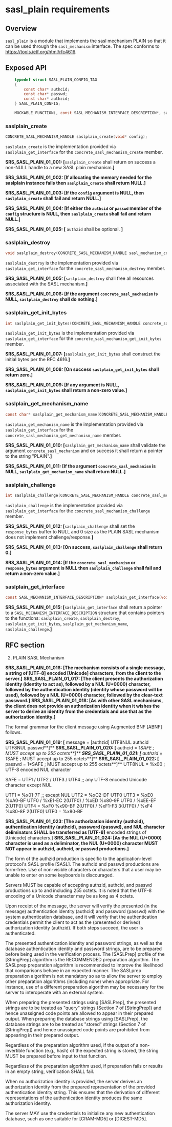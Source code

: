 # sasl_plain requirements
 
## Overview

`sasl_plain` is a module that implements the sasl mechanism PLAIN so that it can be used through the `sasl_mechanism` interface. The spec conforms to https://tools.ietf.org/html/rfc4616.

## Exposed API

```C
	typedef struct SASL_PLAIN_CONFIG_TAG
	{
		const char* authcid;
		const char* passwd;
        const char* authzid;
	} SASL_PLAIN_CONFIG;

	MOCKABLE_FUNCTION(, const SASL_MECHANISM_INTERFACE_DESCRIPTION*, saslplain_get_interface);
```

### saslplain_create

```C
CONCRETE_SASL_MECHANISM_HANDLE saslplain_create(void* config);
```

`saslplain_create` is the implementation provided via `saslplain_get_interface` for the `concrete_sasl_mechanism_create` member.

**SRS_SASL_PLAIN_01_001: [**`saslplain_create` shall return on success a non-NULL handle to a new SASL plain mechanism.**]** 

**SRS_SASL_PLAIN_01_002: [**If allocating the memory needed for the saslplain instance fails then `saslplain_create` shall return NULL.**]** 

**SRS_SASL_PLAIN_01_003: [**If the `config` argument is NULL, then `saslplain_create` shall fail and return NULL.**]** 

**SRS_SASL_PLAIN_01_004: [**If either the `authcid` or `passwd` member of the `config` structure is NULL, then `saslplain_create` shall fail and return NULL.**]** 

**SRS_SASL_PLAIN_01_025: [** `authzid` shall be optional. **]**

### saslplain_destroy

```C
void saslplain_destroy(CONCRETE_SASL_MECHANISM_HANDLE sasl_mechanism_concrete_handle);
```

`saslplain_destroy` is the implementation provided via `saslplain_get_interface` for the `concrete_sasl_mechanism_destroy` member.

**SRS_SASL_PLAIN_01_005: [**`saslplain_destroy` shall free all resources associated with the SASL mechanism.**]** 

**SRS_SASL_PLAIN_01_006: [**If the argument `concrete_sasl_mechanism` is NULL, `saslplain_destroy` shall do nothing.**]**

### saslplain_get_init_bytes

```C
int saslplain_get_init_bytes(CONCRETE_SASL_MECHANISM_HANDLE concrete_sasl_mechanism, INIT_BYTES* init_bytes);
```

`saslplain_get_init_bytes` is the implementation provided via `saslplain_get_interface` for the `concrete_sasl_mechanism_get_init_bytes` member.

**SRS_SASL_PLAIN_01_007: [**`saslplain_get_init_bytes` shall construct the initial bytes per the RFC 4616.**]** 

**SRS_SASL_PLAIN_01_008: [**On success `saslplain_get_init_bytes` shall return zero.**]** 

**SRS_SASL_PLAIN_01_009: [**If any argument is NULL, `saslplain_get_init_bytes` shall return a non-zero value.**]**

### saslplain_get_mechanism_name

```C
const char* saslplain_get_mechanism_name(CONCRETE_SASL_MECHANISM_HANDLE concrete_sasl_mechanism);
```

`saslplain_get_mechanism_name` is the implementation provided via `saslplain_get_interface` for the `concrete_sasl_mechanism_get_mechanism_name` member.

**SRS_SASL_PLAIN_01_010: [**`saslplain_get_mechanism_name` shall validate the argument `concrete_sasl_mechanism` and on success it shall return a pointer to the string "PLAIN".**]** 

**SRS_SASL_PLAIN_01_011: [**If the argument `concrete_sasl_mechanism` is NULL, `saslplain_get_mechanism_name` shall return NULL.**]** 

### saslplain_challenge

```C
int saslplain_challenge(CONCRETE_SASL_MECHANISM_HANDLE concrete_sasl_mechanism, const SASL_MECHANISM_BYTES* challenge_bytes, SASL_MECHANISM_BYTES* response_bytes);
```

`saslplain_challenge` is the implementation provided via `saslplain_get_interface` for the `concrete_sasl_mechanism_challenge` member.

**SRS_SASL_PLAIN_01_012: [**`saslplain_challenge` shall set the `response_bytes` buffer to NULL and 0 size as the PLAIN SASL mechanism does not implement challenge/response.**]** 

**SRS_SASL_PLAIN_01_013: [**On success, `saslplain_challenge` shall return 0.**]** 

**SRS_SASL_PLAIN_01_014: [**If the `concrete_sasl_mechanism` or `response_bytes` argument is NULL then `saslplain_challenge` shall fail and return a non-zero value.**]** 

### saslplain_get_interface

```C
const SASL_MECHANISM_INTERFACE_DESCRIPTION* saslplain_get_interface(void);
```

**SRS_SASL_PLAIN_01_015: [**`saslplain_get_interface` shall return a pointer to a `SASL_MECHANISM_INTERFACE_DESCRIPTION` structure that contains pointers to the functions: `saslplain_create`, `saslplain_destroy`, `saslplain_get_init_bytes`, `saslplain_get_mechanism_name`, `saslplain_challenge`.**]** 

## RFC section

2.  PLAIN SASL Mechanism

**SRS_SASL_PLAIN_01_016: [**The mechanism consists of a single message, a string of [UTF-8] encoded [Unicode] characters, from the client to the server.**]** 
**SRS_SASL_PLAIN_01_017: [**The client presents the authorization identity (identity to act as), followed by a NUL (U+0000) character, followed by the authentication identity (identity whose password will be used), followed by a NUL (U+0000) character, followed by the clear-text password.**]** 
**SRS_SASL_PLAIN_01_018: [**As with other SASL mechanisms, the client does not provide an authorization identity when it wishes the server to derive an identity from the credentials and use that as the authorization identity.**]** 

The formal grammar for the client message using Augmented BNF [ABNF] follows.

**SRS_SASL_PLAIN_01_019: [**   message   = [authzid] UTF8NUL authcid UTF8NUL passwd**]** 
**SRS_SASL_PLAIN_01_020: [**   authcid   = 1*SAFE ; MUST accept up to 255 octets**]** 
**SRS_SASL_PLAIN_01_021: [**   authzid   = 1*SAFE ; MUST accept up to 255 octets**]** 
**SRS_SASL_PLAIN_01_022: [**   passwd    = 1*SAFE ; MUST accept up to 255 octets**]** 
   UTF8NUL   = %x00 ; UTF-8 encoded NUL character

   SAFE      = UTF1 / UTF2 / UTF3 / UTF4
               ;; any UTF-8 encoded Unicode character except NUL

   UTF1      = %x01-7F ;; except NUL
   UTF2      = %xC2-DF UTF0
   UTF3      = %xE0 %xA0-BF UTF0 / %xE1-EC 2(UTF0) /
               %xED %x80-9F UTF0 / %xEE-EF 2(UTF0)
   UTF4      = %xF0 %x90-BF 2(UTF0) / %xF1-F3 3(UTF0) /
               %xF4 %x80-8F 2(UTF0)
   UTF0      = %x80-BF

**SRS_SASL_PLAIN_01_023: [**The authorization identity (authzid), authentication identity (authcid), password (passwd), and NUL character deliminators SHALL be transferred as [UTF-8**]** encoded strings of [Unicode] characters.] 
**SRS_SASL_PLAIN_01_024: [**As the NUL (U+0000) character is used as a deliminator, the NUL (U+0000) character MUST NOT appear in authzid, authcid, or passwd productions.**]** 

The form of the authzid production is specific to the application-level protocol's SASL profile [SASL].
The authcid and passwd productions are form-free.
Use of non-visible characters or characters that a user may be unable to enter on some keyboards is discouraged.

Servers MUST be capable of accepting authzid, authcid, and passwd productions up to and including 255 octets.
It is noted that the UTF-8 encoding of a Unicode character may be as long as 4 octets.

Upon receipt of the message, the server will verify the presented (in the message) authentication identity (authcid) and password (passwd) with the system authentication database, and it will verify that the authentication credentials permit the client to act as the (presented or derived) authorization identity (authzid).
If both steps succeed, the user is authenticated.

The presented authentication identity and password strings, as well as the database authentication identity and password strings, are to be prepared before being used in the verification process.
The [SASLPrep] profile of the [StringPrep] algorithm is the RECOMMENDED preparation algorithm. The SASLprep preparation algorithm is recommended to improve the likelihood that comparisons behave in an expected manner.
The SASLprep preparation algorithm is not mandatory so as to allow the server to employ other preparation algorithms (including none) when appropriate.
For instance, use of a different preparation algorithm may be necessary for the server to interoperate with an external system.

When preparing the presented strings using [SASLPrep], the presented strings are to be treated as "query" strings (Section 7 of [StringPrep]) and hence unassigned code points are allowed to appear in their prepared output.
When preparing the database strings using [SASLPrep], the database strings are to be treated as "stored" strings (Section 7 of [StringPrep]) and hence unassigned code points are prohibited from appearing in their prepared output.

Regardless of the preparation algorithm used, if the output of a non-invertible function (e.g., hash) of the expected string is stored, the string MUST be prepared before input to that function.

Regardless of the preparation algorithm used, if preparation fails or results in an empty string, verification SHALL fail.

When no authorization identity is provided, the server derives an authorization identity from the prepared representation of the provided authentication identity string.
This ensures that the derivation of different representations of the authentication identity produces the same authorization identity.

The server MAY use the credentials to initialize any new authentication database, such as one suitable for [CRAM-MD5] or [DIGEST-MD5].
